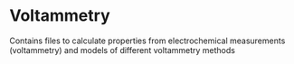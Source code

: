 # Voltammetry
Contains files to calculate properties from electrochemical measurements (voltammetry) and models of different voltammetry methods
